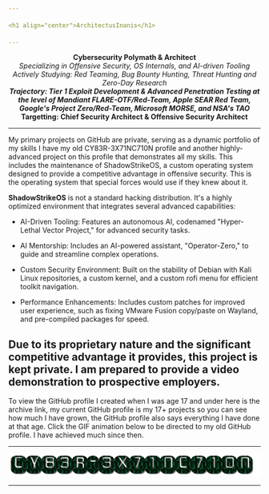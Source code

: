 ```yaml
---

<h1 align="center">ArchitectusInanis</h1>

---
```


<p align="center">
  <strong>Cybersecurity Polymath & Architect</strong><br>
  <em>Specializing in Offensive Security, OS Internals, and AI-driven Tooling</em><br>
  <em>Actively Studying: Red Teaming, Bug Bounty Hunting, Threat Hunting and Zero-Day Research</em><br>
  <strong><em>Trajectory: Tier 1 Exploit Development & Advanced Penetration Testing at the level of Mandiant FLARE-OTF/Red-Team, Apple SEAR Red Team, Google's Project Zero/Red-Team, Microsoft MORSE, and NSA's TAO</em></strong><br>
  <strong>Targetting: Chief Security Architect & Offensive Security Architect</strong>
</p>

---

My primary projects on GitHub are private, serving as a dynamic portfolio of my skills I have my old CY83R-3X71NC710N profile and another highly-advanced project on this profile that demonstrates all my skills. This includes the maintenance of ShadowStrikeOS, a custom operating system designed to provide a competitive advantage in offensive security. This is the operating system that special forces would use if they knew about it.

**ShadowStrikeOS** is not a standard hacking distribution. It's a highly optimized environment that integrates several advanced capabilities:

* AI-Driven Tooling: Features an autonomous AI, codenamed "Hyper-Lethal Vector Project," for advanced security tasks.

* AI Mentorship: Includes an AI-powered assistant, "Operator-Zero," to guide and streamline complex operations.

* Custom Security Environment: Built on the stability of Debian with Kali Linux repositories, a custom kernel, and a custom rofi menu for efficient toolkit navigation.

* Performance Enhancements: Includes custom patches for improved user experience, such as fixing VMware Fusion copy/paste on Wayland, and pre-compiled packages for speed.

Due to its proprietary nature and the significant competitive advantage it provides, this project is kept private. I am prepared to provide a video demonstration to prospective employers.
---

To view the GitHub profile I created when I was age 17 and under here is the archive link, my current GitHub profile is my 17+ projects so you can see how much I have grown, the GitHub profile also says everything I have done at that age. Click the GIF animation below to be directed to my old GitHub profile. I have achieved much since then.

---

<p align="center">
  <a href="https://github.com/CY83R-3X71NC710N" target="_blank" rel="noopener noreferrer">
    <img src="cy83r-3x71nc710n-text.gif" alt="CY83R-3X71NC710N Archive">
  </a>
</p>

---
